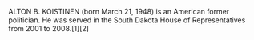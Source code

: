ALTON B. KOISTINEN (born March 21, 1948) is an American former politician. He was served in the South Dakota House of Representatives from 2001 to 2008.[1][2]
